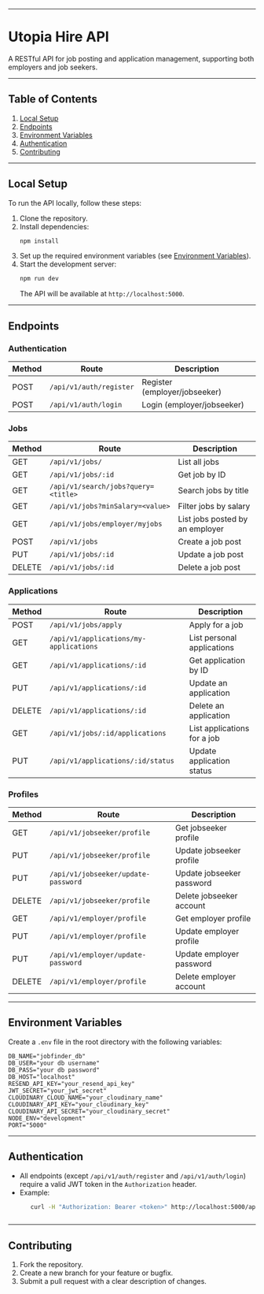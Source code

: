 
---

# Utopia Hire API

A RESTful API for job posting and application management, supporting both employers and job seekers.

---

## **Table of Contents**
1. [Local Setup](#local-setup)
2. [Endpoints](#endpoints)
3. [Environment Variables](#environment-variables)
4. [Authentication](#authentication)
5. [Contributing](#contributing)

---

## **Local Setup**
To run the API locally, follow these steps:

1. Clone the repository.
2. Install dependencies:
   ```bash
   npm install
   ```
3. Set up the required environment variables (see [Environment Variables](#environment-variables)).
4. Start the development server:
   ```bash
   npm run dev
   ```
   The API will be available at `http://localhost:5000`.


---

## **Endpoints**
### **Authentication**
| Method | Route                      | Description                          |
|--------|----------------------------|--------------------------------------|
| POST   | `/api/v1/auth/register`    | Register (employer/jobseeker)        |
| POST   | `/api/v1/auth/login`       | Login (employer/jobseeker)           |

### **Jobs**
| Method | Route                                      | Description                          |
|--------|--------------------------------------------|--------------------------------------|
| GET    | `/api/v1/jobs/`                           | List all jobs                        |
| GET    | `/api/v1/jobs/:id`                        | Get job by ID                        |
| GET    | `/api/v1/search/jobs?query=<title>`       | Search jobs by title                 |
| GET    | `/api/v1/jobs?minSalary=<value>`          | Filter jobs by salary                |
| GET    | `/api/v1/jobs/employer/myjobs`            | List jobs posted by an employer      |
| POST   | `/api/v1/jobs`                            | Create a job post                    |
| PUT    | `/api/v1/jobs/:id`                        | Update a job post                    |
| DELETE | `/api/v1/jobs/:id`                        | Delete a job post                    |

### **Applications**
| Method | Route                                      | Description                          |
|--------|--------------------------------------------|--------------------------------------|
| POST   | `/api/v1/jobs/apply`                      | Apply for a job                      |
| GET    | `/api/v1/applications/my-applications`    | List personal applications           |
| GET    | `/api/v1/applications/:id`                | Get application by ID                |
| PUT    | `/api/v1/applications/:id`                | Update an application                |
| DELETE | `/api/v1/applications/:id`                | Delete an application                |
| GET    | `/api/v1/jobs/:id/applications`           | List applications for a job          |
| PUT    | `/api/v1/applications/:id/status`         | Update application status            |

### **Profiles**
| Method | Route                                      | Description                          |
|--------|--------------------------------------------|--------------------------------------|
| GET    | `/api/v1/jobseeker/profile`               | Get jobseeker profile                |
| PUT    | `/api/v1/jobseeker/profile`               | Update jobseeker profile             |
| PUT    | `/api/v1/jobseeker/update-password`       | Update jobseeker password            |
| DELETE | `/api/v1/jobseeker/profile`               | Delete jobseeker account             |
| GET    | `/api/v1/employer/profile`                | Get employer profile                 |
| PUT    | `/api/v1/employer/profile`                | Update employer profile              |
| PUT    | `/api/v1/employer/update-password`        | Update employer password             |
| DELETE | `/api/v1/employer/profile`                | Delete employer account              |

---

## **Environment Variables**
Create a `.env` file in the root directory with the following variables:
```env
DB_NAME="jobfinder_db"
DB_USER="your db username"
DB_PASS="your db password"
DB_HOST="localhost"
RESEND_API_KEY="your_resend_api_key"
JWT_SECRET="your_jwt_secret"
CLOUDINARY_CLOUD_NAME="your_cloudinary_name"
CLOUDINARY_API_KEY="your_cloudinary_key"
CLOUDINARY_API_SECRET="your_cloudinary_secret"
NODE_ENV="development"
PORT="5000"
```


---

## **Authentication**
- All endpoints (except `/api/v1/auth/register` and `/api/v1/auth/login`) require a valid JWT token in the `Authorization` header.
- Example:
    ```bash
       curl -H "Authorization: Bearer <token>" http://localhost:5000/api/v1/jobs
  


---

## **Contributing**
1. Fork the repository.
2. Create a new branch for your feature or bugfix.
3. Submit a pull request with a clear description of changes.



